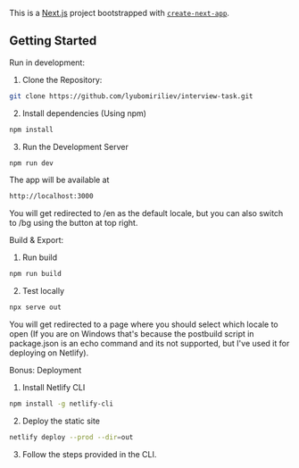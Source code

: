 This is a [Next.js](https://nextjs.org) project bootstrapped with [`create-next-app`](https://nextjs.org/docs/app/api-reference/cli/create-next-app).

## Getting Started

Run in development:

1. Clone the Repository:


```sh
git clone https://github.com/lyubomiriliev/interview-task.git
```

2. Install dependencies (Using npm)
   
```sh
npm install
```

3. Run the Development Server

```sh
npm run dev
```

The app will be available at
```sh
http://localhost:3000
```
You will get redirected to /en as the default locale, but you can also switch to /bg using the button at top right.

Build & Export:

1. Run build

```sh
npm run build
```

2. Test locally

```sh
npx serve out
```

You will get redirected to a page where you should select which locale to open (If you are on Windows that's because the postbuild script in package.json is an echo command and its not supported, but I've used it for deploying on Netlify).

Bonus: Deployment

1. Install Netlify CLI
   
```sh
npm install -g netlify-cli
```

2. Deploy the static site
   
```sh
netlify deploy --prod --dir=out
```

3. Follow the steps provided in the CLI.
